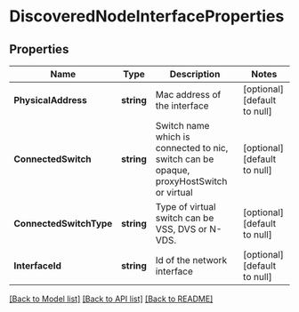 # DiscoveredNodeInterfaceProperties

## Properties
Name | Type | Description | Notes
------------ | ------------- | ------------- | -------------
**PhysicalAddress** | **string** | Mac address of the interface | [optional] [default to null]
**ConnectedSwitch** | **string** | Switch name which is connected to nic, switch can be opaque, proxyHostSwitch or virtual | [optional] [default to null]
**ConnectedSwitchType** | **string** | Type of virtual switch can be VSS, DVS or N-VDS. | [optional] [default to null]
**InterfaceId** | **string** | Id of the network interface | [optional] [default to null]

[[Back to Model list]](../README.md#documentation-for-models) [[Back to API list]](../README.md#documentation-for-api-endpoints) [[Back to README]](../README.md)

